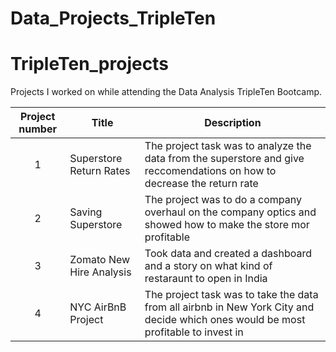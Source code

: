 # Data_Projects_TripleTen
# TripleTen_projects
Projects I worked on while attending the Data Analysis TripleTen Bootcamp.


| Project number | Title | Description |
| :-----------: | ----------- |----------- |
| 1 | Superstore Return Rates| The project task was to analyze the data from the superstore and give reccomendations on how to decrease the return rate|
| 2 | Saving Superstore | The project was to do a company overhaul on the company optics and showed how to make the store mor profitable |
| 3 | Zomato New Hire Analysis| Took data and created a dashboard and a story on what kind of restaraunt to open in India |
| 4 | NYC AirBnB Project | The project task was to take the data from all airbnb in New York City and decide which ones would be most profitable to invest in |
